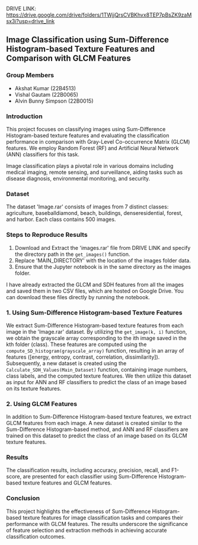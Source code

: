 DRIVE LINK: https://drive.google.com/drive/folders/1TWjjQrsCVBKhvx8TEP7pBsZK9zaMsx3i?usp=drive_link


## Image Classification using Sum-Difference Histogram-based Texture Features and Comparison with GLCM Features

### Group Members

- Akshat Kumar (22B4513)
- Vishal Gautam (22B0065)
- Alvin Bunny Simpson (22B0015)

### Introduction

This project focuses on classifying images using Sum-Difference Histogram-based texture features and evaluating the classification performance in comparison with Gray-Level Co-occurrence Matrix (GLCM) features. We employ Random Forest (RF) and Artificial Neural Network (ANN) classifiers for this task.

Image classification plays a pivotal role in various domains including medical imaging, remote sensing, and surveillance, aiding tasks such as disease diagnosis, environmental monitoring, and security.

### Dataset
The dataset 'Image.rar' consists of images from 7 distinct classes: agriculture, baseballdiamond, beach, buildings, denseresidential, forest, and harbor. Each class contains 500 images.

### Steps to Reproduce Results

1. Download and Extract the 'images.rar' file from DRIVE LINK and specify the directory path in the `get_images()` function.
2. Replace 'MAIN_DIRECTORY' with the location of the images folder data.
3. Ensure that the Jupyter notebook is in the same directory as the images folder.

I have already extracted the GLCM and SDH features from all the images and saved them in two CSV files, which are hosted on Google Drive. You can download these files directly by running the notebook.




### 1. Using Sum-Difference Histogram-based Texture Features
We extract Sum-Difference Histogram-based texture features from each image in the 'Image.rar' dataset. By utilizing the `get_image(k, i)` function, we obtain the grayscale array corresponding to the ith image saved in the kth folder (class). These features are computed using the `compute_SD_histogram(grayscale_array)` function, resulting in an array of features ([energy, entropy, contrast, correlation, dissimilarity]). Subsequently, a new dataset is created using the `Calculate_SDH_Values(Main_Dataset)` function, containing image numbers, class labels, and the computed texture features. We then utilize this dataset as input for ANN and RF classifiers to predict the class of an image based on its texture features.

### 2. Using GLCM Features
In addition to Sum-Difference Histogram-based texture features, we extract GLCM features from each image. A new dataset is created similar to the Sum-Difference Histogram-based method, and ANN and RF classifiers are trained on this dataset to predict the class of an image based on its GLCM texture features.

### Results
The classification results, including accuracy, precision, recall, and F1-score, are presented for each classifier using Sum-Difference Histogram-based texture features and GLCM features.

### Conclusion
This project highlights the effectiveness of Sum-Difference Histogram-based texture features for image classification tasks and compares their performance with GLCM features. The results underscore the significance of feature selection and extraction methods in achieving accurate classification outcomes.